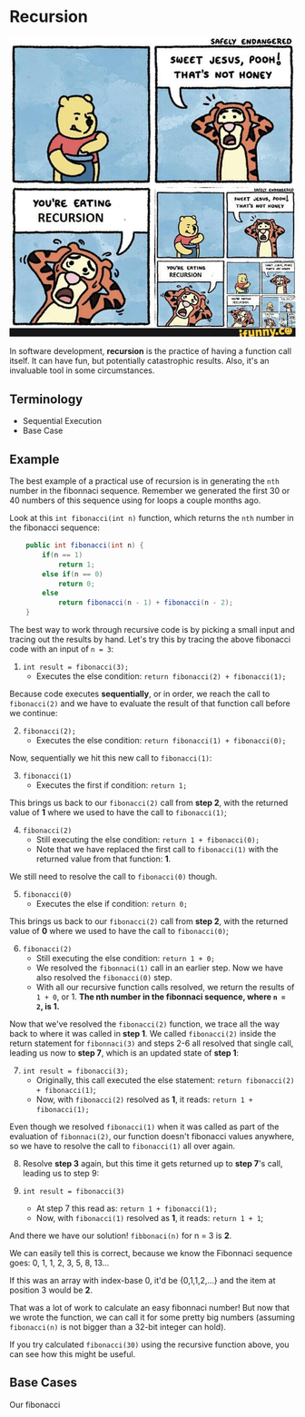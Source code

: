# Recursion
![Pooh Comic](./Recursion.jpg)

In software development, **recursion** is the practice of having a function call itself. It can have fun, but potentially catastrophic results. Also, it's an invaluable tool in some circumstances.

## Terminology
* Sequential Execution
* Base Case

## Example
The best example of a practical use of recursion is in generating the `nth` number in the fibonnaci sequence. Remember we generated the first 30 or 40 numbers of this sequence using for loops a couple months ago.

Look at this `int fibonacci(int n)` function, which returns the `nth` number in the fibonacci sequence:

```Java
    public int fibonacci(int n) {
        if(n == 1)
            return 1;
        else if(n == 0)
            return 0;
        else
            return fibonacci(n - 1) + fibonacci(n - 2);
    }

```
The best way to work through recursive code is by picking a small input and tracing out the results by hand. Let's try this by tracing the above fibonacci code with an input of `n = 3`:

1. `int result = fibonacci(3);`
    * Executes the else condition: `return fibonacci(2) + fibonacci(1);`

Because code executes **sequentially**, or in order, we reach the call to `fibonacci(2)` and we have to evaluate the result of that function call before we continue:

2. `fibonacci(2);`
    * Executes the else condition: `return fibonacci(1) + fibonacci(0);`

Now, sequentially we hit this new call to `fibonacci(1)`:

3.  `fibonacci(1)`
    * Executes the first if condition: `return 1;`

This brings us back to our `fibonacci(2)` call from **step 2**, with the returned value of **1** where we used to have the call to `fibonacci(1)`;

4. `fibonacci(2)`
    * Still executing the else condition: `return 1 + fibonacci(0);`
    * Note that we have replaced the first call to `fibonacci(1)` with the returned value from that function: **1**.

We still need to resolve the call to `fibonacci(0)` though.

5. `fibonacci(0)`
    * Executes the else if condition: `return 0;`

This brings us back to our `fibonacci(2)` call from **step 2**, with the returned value of **0** where we used to have the call to `fibonacci(0)`;

6. `fibonacci(2)`
    * Still executing the else condition: `return 1 + 0;`
    * We resolved the `fibonnaci(1)` call in an earlier step. Now we have also resolved the `fibonacci(0)` step.
    * With all our recursive function calls resolved, we return the results of `1 + 0`, or 1. **The nth number in the fibonnaci sequence, where `n = 2`, is 1.**

Now that we've resolved the `fibonacci(2)` function, we trace all the way back to where it was called in **step 1**. We called `fibonacci(2)` inside the return statement for `fibonnaci(3)` and steps 2-6 all resolved that single call, leading us now to **step 7**, which is an updated state of **step 1**:

7. `int result = fibonacci(3);`
    * Originally, this call executed the else statement: `return fibonacci(2) + fibonacci(1)`;
    * Now, with `fibonacci(2)` resolved as **1**, it reads: `return 1 + fibonacci(1);`

Even though we resolved `fibonacci(1)` when it was called as part of the evaluation of `fibonnaci(2)`, our function doesn't fibonacci values anywhere, so we have to resolve the call to `fibonacci(1)` all over again.

8. Resolve **step 3** again, but this time it gets returned up to **step 7**'s call, leading us to step 9:

9. `int result = fibonacci(3)`
    * At step 7 this read as: `return 1 + fibonacci(1);`
    * Now, with `fibonacci(1)` resolved as **1**, it reads: `return 1 + 1`;

And there we have our solution! `fibbonaci(n)` for n = 3 is **2**.

We can easily tell this is correct, because we know the Fibonnaci sequence goes: 0, 1, 1, 2, 3, 5, 8, 13...

If this was an array with index-base 0, it'd be {0,1,1,2,...} and the item at position 3 would be **2**.

That was a lot of work to calculate an easy fibonnaci number! But now that we wrote the function, we can call it for some pretty big numbers (assuming `fibonacci(n)` is not bigger than a 32-bit integer can hold).

If you try calculated `fibonacci(30)` using the recursive function above, you can see how this might be useful.

## Base Cases
Our fibonacci 